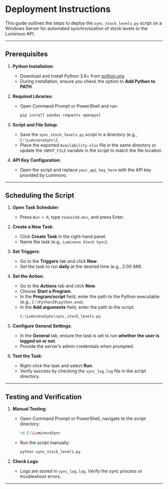 # Deployment Instructions

This guide outlines the steps to deploy the `sync_stock_levels.py` script on a Windows Server for automated synchronization of stock levels to the Luminovo API.

---

## Prerequisites

1. **Python Installation**:
   - Download and install Python 3.8+ from [python.org](https://www.python.org/).
   - During installation, ensure you check the option to **Add Python to PATH**.

2. **Required Libraries**:
   - Open Command Prompt or PowerShell and run:
     ```bash
     pip install pandas requests openpyxl
     ```

3. **Script and File Setup**:
   - Save the `sync_stock_levels.py` script in a directory (e.g., `C:\LuminovoSync\`).
   - Place the exported `Availability.xlsx` file in the same directory or update the `INPUT_FILE` variable in the script to match the file location.

4. **API Key Configuration**:
   - Open the script and replace `your_api_key_here` with the API key provided by Luminovo.

---

## Scheduling the Script

1. **Open Task Scheduler**:
   - Press `Win + R`, type `taskschd.msc`, and press Enter.

2. **Create a New Task**:
   - Click **Create Task** in the right-hand panel.
   - Name the task (e.g., `Luminovo Stock Sync`).

3. **Set Triggers**:
   - Go to the **Triggers** tab and click **New**.
   - Set the task to run **daily** at the desired time (e.g., 2:00 AM).

4. **Set the Action**:
   - Go to the **Actions** tab and click **New**.
   - Choose **Start a Program**.
   - In the **Program/script** field, enter the path to the Python executable (e.g., `C:\Python39\python.exe`).
   - In the **Add arguments** field, enter the path to the script:
     ```bash
     C:\LuminovoSync\sync_stock_levels.py
     ```

5. **Configure General Settings**:
   - In the **General** tab, ensure the task is set to run **whether the user is logged on or not**.
   - Provide the server’s admin credentials when prompted.

6. **Test the Task**:
   - Right-click the task and select **Run**.
   - Verify success by checking the `sync_log.log` file in the script directory.

---

## Testing and Verification

1. **Manual Testing**:
   - Open Command Prompt or PowerShell, navigate to the script directory:
     ```bash
     cd C:\LuminovoSync
     ```
   - Run the script manually:
     ```bash
     python sync_stock_levels.py
     ```

2. **Check Logs**:
   - Logs are stored in `sync_log.log`. Verify the sync process or troubleshoot errors.

---
